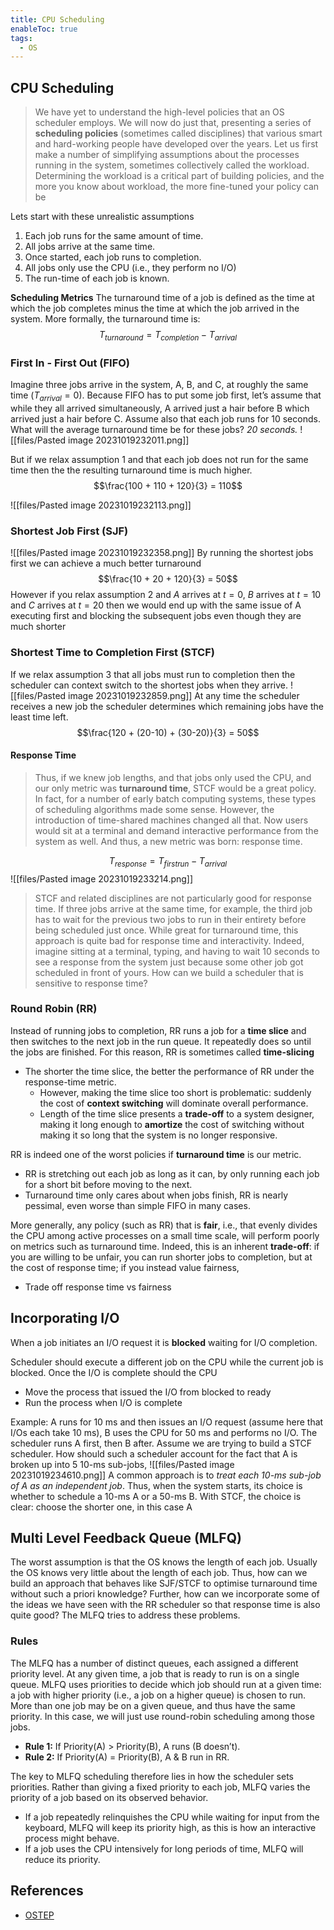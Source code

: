```yaml
---
title: CPU Scheduling
enableToc: true
tags:
  - OS
---
```

## CPU Scheduling
>We have yet to understand the high-level policies that an OS scheduler employs. We will now do just that, presenting a series of **scheduling policies** (sometimes called disciplines) that various smart and hard-working people have developed over the years. 
>Let us first make a number of simplifying assumptions about the processes running in the system, sometimes collectively called the workload. Determining the workload is a critical part of building policies, and the more you know about workload, the more fine-tuned your policy can be

Lets start with these unrealistic assumptions
1. Each job runs for the same amount of time. 
2. All jobs arrive at the same time. 
3. Once started, each job runs to completion. 
4. All jobs only use the CPU (i.e., they perform no I/O) 
5. The run-time of each job is known.

**Scheduling Metrics**
The turnaround time of a job is defined as the time at which the job completes minus the time at which the job arrived in the system. More formally, the turnaround time is:
$$T_{turnaround} = T_{completion} - T_{arrival}$$
### First In - First Out (FIFO)
Imagine three jobs arrive in the system, A, B, and C, at roughly the same time ($T_{arrival} = 0$). Because FIFO has to put some job first, let’s assume that while they all arrived simultaneously, A arrived just a hair before B which arrived just a hair before C. Assume also that each job runs for 10 seconds. What will the average turnaround time be for these jobs? *20 seconds.* 
![[files/Pasted image 20231019232011.png]]

But if we relax assumption 1 and that each job does not run for the same time then the the resulting turnaround time is much higher. 
$$\frac{100 + 110 + 120}{3} = 110$$

![[files/Pasted image 20231019232113.png]]

### Shortest Job First (SJF)
![[files/Pasted image 20231019232358.png]]
By running the shortest jobs first we can achieve a much better turnaround
$$\frac{10 + 20 + 120}{3} = 50$$
However if you relax assumption 2 and $A$ arrives at $t=0$, $B$ arrives at $t=10$ and $C$ arrives at $t=20$ then we would end up with the same issue of A executing first and blocking the subsequent jobs even though they are much shorter

### Shortest Time to Completion First (STCF)
If we relax assumption 3 that all jobs must run to completion then the scheduler can context switch to the shortest jobs when they arrive. 
![[files/Pasted image 20231019232859.png]]
At any time the scheduler receives a new job the scheduler determines which remaining jobs have the least time left. 
$$\frac{120 + (20-10) + (30-20)}{3} = 50$$
#### Response Time
> Thus, if we knew job lengths, and that jobs only used the CPU, and our only metric was **turnaround time**, STCF would be a great policy. In fact, for a number of early batch computing systems, these types of scheduling algorithms made some sense. However, the introduction of time-shared machines changed all that. Now users would sit at a terminal and demand interactive performance from the system as well. And thus, a new metric was born: response time.

$$T_{response} = T_{firstrun} - T_{arrival}$$
![[files/Pasted image 20231019233214.png]]
> STCF and related disciplines are not particularly good for response time. If three jobs arrive at the same time, for example, the third job has to wait for the previous two jobs to run in their entirety before being scheduled just once. While great for turnaround time, this approach is quite bad for response time and interactivity. Indeed, imagine sitting at a terminal, typing, and having to wait 10 seconds to see a response from the system just because some other job got scheduled in front of yours. 
> How can we build a scheduler that is sensitive to response time?

### Round Robin (RR)
Instead of running jobs to completion, RR runs a job for a **time slice** and then switches to the next job in the run queue. It repeatedly does so until the jobs are finished. For this reason, RR is sometimes called **time-slicing**

- The shorter the time slice, the better the performance of RR under the response-time metric. 
	- However, making the time slice too short is problematic: suddenly the cost of **context switching** will dominate overall performance. 
	- Length of the time slice presents a **trade-off** to a system designer, making it long enough to **amortize** the cost of switching without making it so long that the system is no longer responsive.

RR is indeed one of the worst policies if **turnaround time** is our metric. 
- RR is stretching out each job as long as it can, by only running each job for a short bit before moving to the next. 
- Turnaround time only cares about when jobs finish, RR is nearly pessimal, even worse than simple FIFO in many cases.

More generally, any policy (such as RR) that is **fair**, i.e., that evenly divides the CPU among active processes on a small time scale, will perform poorly on metrics such as turnaround time. Indeed, this is an inherent **trade-off**: if you are willing to be unfair, you can run shorter jobs to completion, but at the cost of response time; if you instead value fairness,
- Trade off response time vs fairness

## Incorporating I/O
When a job initiates an I/O request it is **blocked** waiting for I/O completion. 

Scheduler should execute a different job on the CPU while the current job is blocked. Once the I/O is complete should the CPU
- Move the process that issued the I/O from blocked to ready
- Run the process when I/O is complete

Example: 
A runs for 10 ms and then issues an I/O request (assume here that I/Os each take 10 ms),  B uses the CPU for 50 ms and performs no I/O. The scheduler runs A first, then B after. Assume we are trying to build a STCF scheduler. How should such a scheduler account for the fact that A is broken up into 5 10-ms sub-jobs,
![[files/Pasted image 20231019234610.png]]
A common approach is to *treat each 10-ms sub-job of A as an independent job*. Thus, when the system starts, its choice is whether to schedule a 10-ms A or a 50-ms B. With STCF, the choice is clear: choose the shorter one, in this case A

## Multi Level Feedback Queue (MLFQ)
The worst assumption is that the OS knows the length of each job. Usually the OS knows very little about the length of each job. Thus, how can we build an approach that behaves like SJF/STCF to optimise turnaround time without such a priori knowledge? Further, how can we incorporate some of the ideas we have seen with the RR scheduler so that response time is also quite good? The MLFQ tries to address these problems.

### Rules
The MLFQ has a number of distinct queues, each assigned a different priority level. At any given time, a job that is ready to run is on a single queue. MLFQ uses priorities to decide which job should run at a given time: a job with higher priority (i.e., a job on a higher queue) is chosen to run. More than one job may be on a given queue, and thus have the same priority. In this case, we will just use round-robin scheduling among those jobs.
- **Rule 1:** If Priority(A) > Priority(B), A runs (B doesn’t). 
- **Rule 2:** If Priority(A) = Priority(B), A & B run in RR.

The key to MLFQ scheduling therefore lies in how the scheduler sets priorities. Rather than giving a fixed priority to each job, MLFQ varies the priority of a job based on its observed behavior. 
- If a job repeatedly relinquishes the CPU while waiting for input from the keyboard, MLFQ will keep its priority high, as this is how an interactive process might behave. 
- If a job uses the CPU intensively for long periods of time, MLFQ will reduce its priority.

## References
- [OSTEP](https://pages.cs.wisc.edu/~remzi/OSTEP/)
